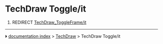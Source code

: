 # TechDraw Toggle/it
1.  REDIRECT [TechDraw_ToggleFrame/it](TechDraw_ToggleFrame/it.md)



---
⏵ [documentation index](../README.md) > [TechDraw](TechDraw_Workbench.md) > TechDraw Toggle/it
